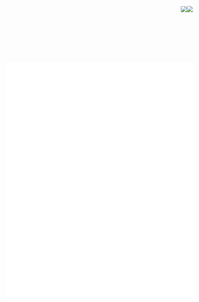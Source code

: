 <div style="white-space: nowrap;">
  <img style="max-width:50%;float:right;" height=150 src="https://github-readme-stats.vercel.app/api?username=LazyIonEs&show_icons=true" />
  <img style="max-width:50%;float:right;" height=150 src="https://github-readme-stats.vercel.app/api/top-langs/?username=LazyIonEs&layout=compact&exclude_repo=lazyiones.github.io" />
</div>

![Metrics](/github-metrics.svg)
